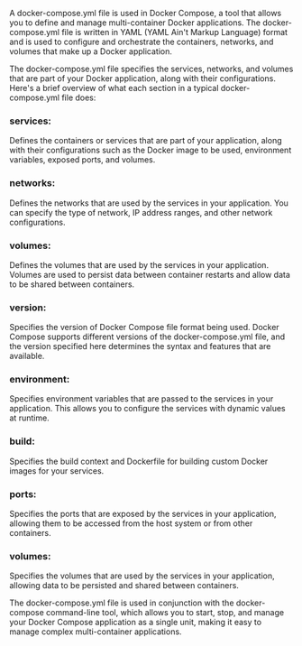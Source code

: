 A docker-compose.yml file is used in Docker Compose, a tool that allows you to define and manage multi-container Docker applications. The docker-compose.yml file is written in YAML (YAML Ain't Markup Language) format and is used to configure and orchestrate the containers, networks, and volumes that make up a Docker application.

The docker-compose.yml file specifies the services, networks, and volumes that are part of your Docker application, along with their configurations. Here's a brief overview of what each section in a typical docker-compose.yml file does:

### services: 
Defines the containers or services that are part of your application, along with their configurations such as the Docker image to be used, environment variables, exposed ports, and volumes.

### networks: 
Defines the networks that are used by the services in your application. You can specify the type of network, IP address ranges, and other network configurations.

### volumes: 
Defines the volumes that are used by the services in your application. Volumes are used to persist data between container restarts and allow data to be shared between containers.

### version: 
Specifies the version of Docker Compose file format being used. Docker Compose supports different versions of the docker-compose.yml file, and the version specified here determines the syntax and features that are available.

### environment: 
Specifies environment variables that are passed to the services in your application. This allows you to configure the services with dynamic values at runtime.

### build: 
Specifies the build context and Dockerfile for building custom Docker images for your services.

### ports: 
Specifies the ports that are exposed by the services in your application, allowing them to be accessed from the host system or from other containers.

### volumes: 
Specifies the volumes that are used by the services in your application, allowing data to be persisted and shared between containers.

The docker-compose.yml file is used in conjunction with the docker-compose command-line tool, which allows you to start, stop, and manage your Docker Compose application as a single unit, making it easy to manage complex multi-container applications.
